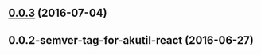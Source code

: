 <a name="0.0.3"></a>
## [0.0.3](https://aui-team-bot/https://bitbucket.org/atlassian/atlaskit/compare/0.0.2-semver-tag-for-akutil-react...v0.0.3) (2016-07-04)



<a name="0.0.2-semver-tag-for-akutil-react"></a>
## 0.0.2-semver-tag-for-akutil-react (2016-06-27)



